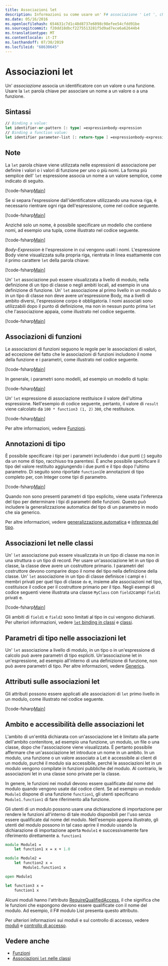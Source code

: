 ```yaml
---
title: Associazioni let
description: Informazioni su come usare un' F# associazione ' Let ', che associa un identificatore a un valore o una funzione.
ms.date: 05/16/2016
ms.openlocfilehash: 654631c7d1c48d8737e6098c98efee54cfdd91be
ms.sourcegitcommit: f20dd18dbcf2275513281f5d9ad7ece6a62644b4
ms.translationtype: MT
ms.contentlocale: it-IT
ms.lasthandoff: 07/30/2019
ms.locfileid: "68630645"
---
```

# <a name="let-bindings"></a>Associazioni let

Un' *associazione* associa un identificatore con un valore o una funzione. Usare la `let` parola chiave per associare un nome a un valore o a una funzione.

## <a name="syntax"></a>Sintassi

```fsharp
// Binding a value:
let identifier-or-pattern [: type] =expressionbody-expression
// Binding a function value:
let identifier parameter-list [: return-type ] =expressionbody-expression
```

## <a name="remarks"></a>Note

La `let` parola chiave viene utilizzata nelle espressioni di associazione per definire i valori o i valori di funzione per uno o più nomi. La forma più semplice dell' `let` espressione associa un nome a un valore semplice, come indicato di seguito.

[!code-fsharp[Main](~/samples/snippets/fsharp/lang-ref-1/snippet1101.fs)]

Se si separa l'espressione dall'identificatore utilizzando una nuova riga, è necessario rientrare ogni riga dell'espressione, come nel codice seguente.

[!code-fsharp[Main](~/samples/snippets/fsharp/lang-ref-1/snippet1102.fs)]

Anziché solo un nome, è possibile specificare un modello che contiene nomi, ad esempio una tupla, come illustrato nel codice seguente.

[!code-fsharp[Main](~/samples/snippets/fsharp/lang-ref-1/snippet1103.fs)]

*Body-Expression* è l'espressione in cui vengono usati i nomi. L'espressione Body viene visualizzata sulla propria riga, rientrata in linea esattamente con il primo carattere `let` della parola chiave:

[!code-fsharp[Main](~/samples/snippets/fsharp/lang-ref-1/snippet1104.fs)]

Un' `let` associazione può essere visualizzata a livello di modulo, nella definizione di un tipo di classe o negli ambiti locali, ad esempio in una definizione di funzione. Un' `let` associazione al primo livello in un modulo o in un tipo di classe non deve avere un'espressione Body, ma a livelli di ambito diversi, l'espressione corpo è obbligatoria. I nomi associati sono utilizzabili dopo il punto di definizione, ma non in nessun punto prima `let` che l'associazione appaia, come illustrato nel codice seguente.

[!code-fsharp[Main](~/samples/snippets/fsharp/lang-ref-1/snippet1105.fs)]

## <a name="function-bindings"></a>Associazioni di funzioni

Le associazioni di funzioni seguono le regole per le associazioni di valori, ad eccezione del fatto che le associazioni di funzioni includono il nome della funzione e i parametri, come illustrato nel codice seguente.

[!code-fsharp[Main](~/samples/snippets/fsharp/lang-ref-1/snippet1106.fs)]

In generale, i parametri sono modelli, ad esempio un modello di tupla:

[!code-fsharp[Main](~/samples/snippets/fsharp/lang-ref-1/snippet1107.fs)]

Un' `let` espressione di associazione restituisce il valore dell'ultima espressione. Nell'esempio di codice seguente, pertanto, il valore di `result` viene calcolato da `100 * function3 (1, 2)` `300`, che restituisce.

[!code-fsharp[Main](~/samples/snippets/fsharp/lang-ref-1/snippet1109.fs)]

Per altre informazioni, vedere [Funzioni](index.md).

## <a name="type-annotations"></a>Annotazioni di tipo

È possibile specificare i tipi per i parametri includendo i due punti (:) seguito da un nome di tipo, racchiuso tra parentesi. È anche possibile specificare il tipo del valore restituito aggiungendo i due punti e il tipo dopo l'ultimo parametro. Di seguito sono riportate `function1`le annotazioni di tipo completo per, con Integer come tipi di parametro.

[!code-fsharp[Main](~/samples/snippets/fsharp/lang-ref-1/snippet1108.fs)]

Quando non sono presenti parametri di tipo esplicito, viene usata l'inferenza del tipo per determinare i tipi di parametri delle funzioni. Questo può includere la generalizzazione automatica del tipo di un parametro in modo che sia generico.

Per altre informazioni, vedere [generalizzazione automatica](../generics/automatic-generalization.md) e [inferenza del tipo](../type-inference.md).

## <a name="let-bindings-in-classes"></a>Associazioni let nelle classi

Un' `let` associazione può essere visualizzata in un tipo di classe ma non in una struttura o un tipo di record. Per usare un'associazione let in un tipo di classe, la classe deve avere un costruttore primario. I parametri del costruttore devono comparire dopo il nome del tipo nella definizione della classe. Un' `let` associazione in un tipo di classe definisce i campi e i membri privati per quel tipo di classe `do` e, insieme alle associazioni nel tipo, costituisce il codice per il costruttore primario per il tipo. Negli esempi di codice seguenti viene illustrata una classe `MyClass` con `field2`campi `field1` privati e.

[!code-fsharp[Main](~/samples/snippets/fsharp/lang-ref-1/snippet1110.fs)]

Gli ambiti di `field1` e `field2` sono limitati al tipo in cui vengono dichiarati. Per ulteriori informazioni, vedere [ `let` binding in classi](../members/let-bindings-in-classes.md) e [classi](../classes.md).

## <a name="type-parameters-in-let-bindings"></a>Parametri di tipo nelle associazioni let

Un' `let` associazione a livello di modulo, in un tipo o in un'espressione di calcolo può avere parametri di tipo espliciti. Un'associazione let in un'espressione, ad esempio all'interno di una definizione di funzione, non può avere parametri di tipo. Per altre informazioni, vedere [Generics](../generics/index.md).

## <a name="attributes-on-let-bindings"></a>Attributi sulle associazioni let

Gli attributi possono essere applicati alle associazioni di `let` primo livello in un modulo, come illustrato nel codice seguente.

[!code-fsharp[Main](~/samples/snippets/fsharp/lang-ref-1/snippet1111.fs)]

## <a name="scope-and-accessibility-of-let-bindings"></a>Ambito e accessibilità delle associazioni let

L'ambito di un'entità dichiarata con un'associazione let è limitato alla parte dell'ambito contenitore, ad esempio una funzione, un modulo, un file o una classe, dopo che l'associazione viene visualizzata. È pertanto possibile affermare che un'associazione let introduce un nome in un ambito. In un modulo, una funzione o un valore associato a Let è accessibile ai client di un modulo, purché il modulo sia accessibile, perché le associazioni let in un modulo vengono compilate in funzioni pubbliche del modulo. Al contrario, le associazioni let in una classe sono private per la classe.

In genere, le funzioni nei moduli devono essere qualificate dal nome del modulo quando vengono usate dal codice client. Se ad esempio un modulo `Module1` dispone di una funzione `function1`, gli utenti specificano `Module1.function1` di fare riferimento alla funzione.

Gli utenti di un modulo possono usare una dichiarazione di importazione per rendere le funzioni all'interno di tale modulo disponibili per l'uso senza essere qualificate dal nome del modulo. Nell'esempio appena illustrato, gli utenti del modulo possono in tal caso aprire il modulo usando la dichiarazione di importazione aperta `Module1` e successivamente fare riferimento direttamente a. `function1`

```fsharp
module Module1 =
    let function1 x = x + 1.0

module Module2 =
    let function2 x =
        Module1.function1 x

open Module1

let function3 x =
    function1 x
```

Alcuni moduli hanno l'attributo [RequireQualifiedAccess](https://msdn.microsoft.com/library/8b9b6ade-0471-4413-ac5d-638cd0de5f15), il che significa che le funzioni che espongono devono essere qualificate con il nome del modulo. Ad esempio, il F# modulo List presenta questo attributo.

Per ulteriori informazioni sui moduli e sul controllo di accesso, vedere [moduli](../modules.md) e [controllo di accesso](../access-control.md).

## <a name="see-also"></a>Vedere anche

- [Funzioni](index.md)
- [Associazioni `let` nelle classi](../members/let-bindings-in-classes.md)

